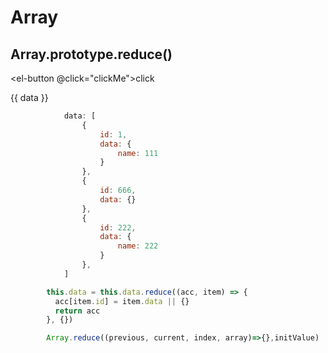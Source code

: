 # Array

## Array.prototype.reduce()

<el-button @click="clickMe">click</el-button>

<span>{{ data }}</span>


```js
            data: [
                {
                    id: 1,
                    data: { 
                        name: 111
                    }
                },
                {
                    id: 666,
                    data: {}
                },
                {
                    id: 222,
                    data: { 
                        name: 222
                    }
                },
            ]

        this.data = this.data.reduce((acc, item) => {
          acc[item.id] = item.data || {}
          return acc
        }, {})

        Array.reduce((previous, current, index, array)=>{},initValue)
```

<script>
  export default{
    data() {
        return {
            data: [
                {
                    id: 1,
                    data: { 
                        name: 111
                    }
                },
                {
                    id: 666,
                    data: {}
                },
                {
                    id: 222,
                    data: { 
                        name: 222
                    }
                },
            ]
        }
    },
    methods: {
      clickMe() {
        this.data = this.data.reduce((acc, item) => {
          acc[item.id] = item.data || {}
          return acc
        }, {})
      },
    },
  }
</script>
